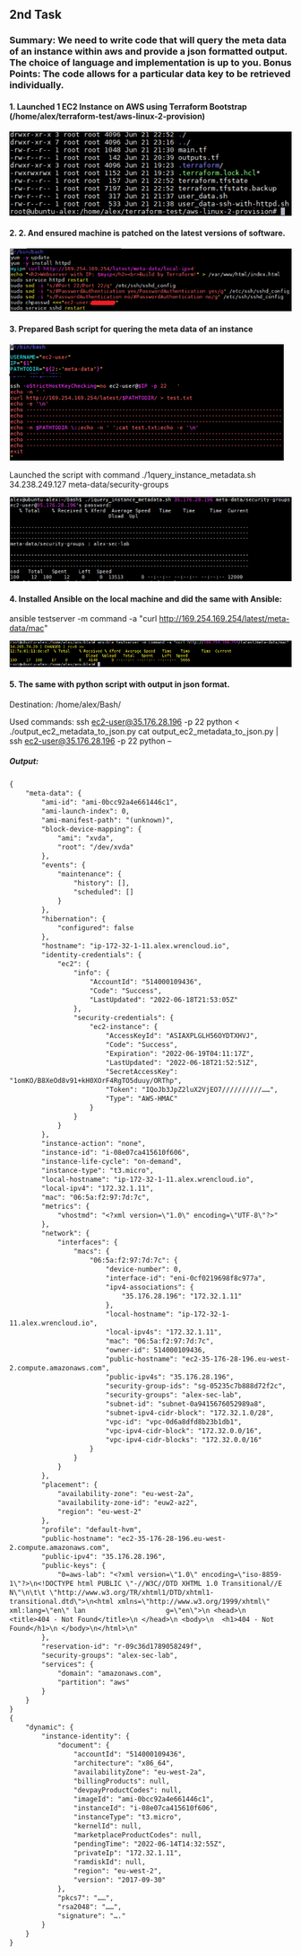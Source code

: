 ## 2nd Task
 
### Summary: We need to write code that will query the meta data of an instance within aws and provide a json formatted output. The choice of language and implementation is up to you. Bonus Points: The code allows for a particular data key to be retrieved individually.

#### 1.	Launched 1 EC2 Instance on AWS using Terraform Bootstrap (/home/alex/terraform-test/aws-linux-2-provision)

![Image of Yaktocat](https://github.com/AlexOOP/3_tasks_challenge/blob/master/images/2-0.png)

#### 2.	2.	And ensured machine is patched on the latest versions of software.

![Image of Yaktocat](https://github.com/AlexOOP/3_tasks_challenge/blob/master/images/2-0-1.png)

#### 3.	Prepared Bash script for quering the meta data of an instance

![Image of Yaktocat](https://github.com/AlexOOP/3_tasks_challenge/blob/master/images/2-1.png)

Launched the script with command ./1query_instance_metadata.sh 34.238.249.127 meta-data/security-groups

![Image of Yaktocat](https://github.com/AlexOOP/3_tasks_challenge/blob/master/images/2-2.png)

#### 4.	Installed Ansible on the local machine and did the same with Ansible:
ansible testserver -m command -a "curl http://169.254.169.254/latest/meta-data/mac"

![Image of Yaktocat](https://github.com/AlexOOP/3_tasks_challenge/blob/master/images/2-3.png)

#### 5.	The same with python script with output in json format. 

Destination: /home/alex/Bash/

Used commands:
ssh ec2-user@35.176.28.196 -p 22 python < ./output_ec2_metadata_to_json.py
cat output_ec2_metadata_to_json.py | ssh ec2-user@35.176.28.196 -p 22 python –

##### Output:
```
{
    "meta-data": {
        "ami-id": "ami-0bcc92a4e661446c1",
        "ami-launch-index": 0,
        "ami-manifest-path": "(unknown)",
        "block-device-mapping": {
            "ami": "xvda",
            "root": "/dev/xvda"
        },
        "events": {
            "maintenance": {
                "history": [],
                "scheduled": []
            }
        },
        "hibernation": {
            "configured": false
        },
        "hostname": "ip-172-32-1-11.alex.wrencloud.io",
        "identity-credentials": {
            "ec2": {
                "info": {
                    "AccountId": "514000109436",
                    "Code": "Success",
                    "LastUpdated": "2022-06-18T21:53:05Z"
                },
                "security-credentials": {
                    "ec2-instance": {
                        "AccessKeyId": "ASIAXPLGLH56OYDTXHVJ",
                        "Code": "Success",
                        "Expiration": "2022-06-19T04:11:17Z",
                        "LastUpdated": "2022-06-18T21:52:51Z",
                        "SecretAccessKey": "1omKO/B8XeOd8v91+kH0XOrF4RgTO5duuy/ORThp",
                        "Token": "IQoJb3JpZ2luX2VjEO7//////////……",
                        "Type": "AWS-HMAC"
                    }
                }
            }
        },
        "instance-action": "none",
        "instance-id": "i-08e07ca415610f606",
        "instance-life-cycle": "on-demand",
        "instance-type": "t3.micro",
        "local-hostname": "ip-172-32-1-11.alex.wrencloud.io",
        "local-ipv4": "172.32.1.11",
        "mac": "06:5a:f2:97:7d:7c",
        "metrics": {
            "vhostmd": "<?xml version=\"1.0\" encoding=\"UTF-8\"?>"
        },
        "network": {
            "interfaces": {
                "macs": {
                    "06:5a:f2:97:7d:7c": {
                        "device-number": 0,
                        "interface-id": "eni-0cf0219698f8c977a",
                        "ipv4-associations": {
                            "35.176.28.196": "172.32.1.11"
                        },
                        "local-hostname": "ip-172-32-1-11.alex.wrencloud.io",
                        "local-ipv4s": "172.32.1.11",
                        "mac": "06:5a:f2:97:7d:7c",
                        "owner-id": 514000109436,
                        "public-hostname": "ec2-35-176-28-196.eu-west-2.compute.amazonaws.com",
                        "public-ipv4s": "35.176.28.196",
                        "security-group-ids": "sg-05235c7b888d72f2c",
                        "security-groups": "alex-sec-lab",
                        "subnet-id": "subnet-0a9415676052989a8",
                        "subnet-ipv4-cidr-block": "172.32.1.0/28",
                        "vpc-id": "vpc-0d6a8dfd8b23b1db1",
                        "vpc-ipv4-cidr-block": "172.32.0.0/16",
                        "vpc-ipv4-cidr-blocks": "172.32.0.0/16"
                    }
                }
            }
        },
        "placement": {
            "availability-zone": "eu-west-2a",
            "availability-zone-id": "euw2-az2",
            "region": "eu-west-2"
        },
        "profile": "default-hvm",
        "public-hostname": "ec2-35-176-28-196.eu-west-2.compute.amazonaws.com",
        "public-ipv4": "35.176.28.196",
        "public-keys": {
            "0=aws-lab": "<?xml version=\"1.0\" encoding=\"iso-8859-1\"?>\n<!DOCTYPE html PUBLIC \"-//W3C//DTD XHTML 1.0 Transitional//E                    N\"\n\t\t \"http://www.w3.org/TR/xhtml1/DTD/xhtml1-transitional.dtd\">\n<html xmlns=\"http://www.w3.org/1999/xhtml\" xml:lang=\"en\" lan                    g=\"en\">\n <head>\n  <title>404 - Not Found</title>\n </head>\n <body>\n  <h1>404 - Not Found</h1>\n </body>\n</html>\n"
        },
        "reservation-id": "r-09c36d1789058249f",
        "security-groups": "alex-sec-lab",
        "services": {
            "domain": "amazonaws.com",
            "partition": "aws"
        }
    }
}
{
    "dynamic": {
        "instance-identity": {
            "document": {
                "accountId": "514000109436",
                "architecture": "x86_64",
                "availabilityZone": "eu-west-2a",
                "billingProducts": null,
                "devpayProductCodes": null,
                "imageId": "ami-0bcc92a4e661446c1",
                "instanceId": "i-08e07ca415610f606",
                "instanceType": "t3.micro",
                "kernelId": null,
                "marketplaceProductCodes": null,
                "pendingTime": "2022-06-14T14:32:55Z",
                "privateIp": "172.32.1.11",
                "ramdiskId": null,
                "region": "eu-west-2",
                "version": "2017-09-30"
            },
            "pkcs7": "……",
            "rsa2048": "……",
            "signature": "…."
        }
    }
}
```


